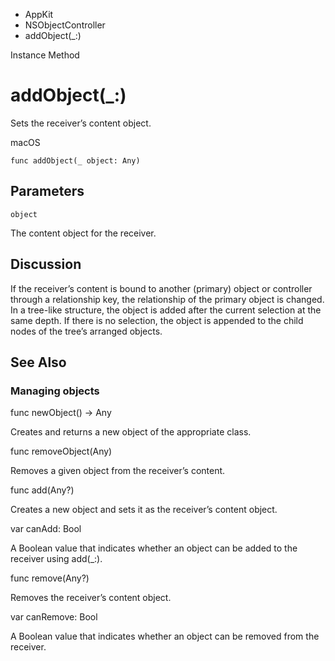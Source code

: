 

- AppKit
- NSObjectController
-  addObject(\_:) 

Instance Method

# addObject(\_:)

Sets the receiver’s content object.

macOS

``` source
func addObject(_ object: Any)
```

## Parameters 

`object`  

The content object for the receiver.

## Discussion

If the receiver’s content is bound to another (primary) object or controller through a relationship key, the relationship of the primary object is changed. In a tree-like structure, the object is added after the current selection at the same depth. If there is no selection, the object is appended to the child nodes of the tree’s arranged objects.

## See Also

### Managing objects

func newObject() -> Any

Creates and returns a new object of the appropriate class.

func removeObject(Any)

Removes a given object from the receiver’s content.

func add(Any?)

Creates a new object and sets it as the receiver’s content object.

var canAdd: Bool

A Boolean value that indicates whether an object can be added to the receiver using add(_:).

func remove(Any?)

Removes the receiver’s content object.

var canRemove: Bool

A Boolean value that indicates whether an object can be removed from the receiver.

